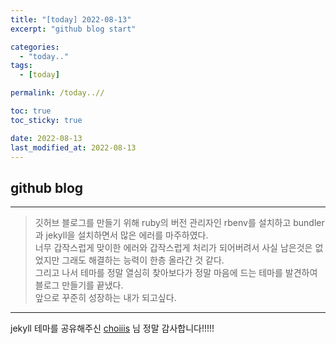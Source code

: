 ```yaml
---
title: "[today] 2022-08-13"
excerpt: "github blog start"

categories:
  - "today.."
tags:
  - [today]

permalink: /today..//

toc: true
toc_sticky: true

date: 2022-08-13
last_modified_at: 2022-08-13
---
```


## github blog
****
> 깃허브 블로그를 만들기 위해 ruby의 버전 관리자인 rbenv를 설치하고 bundler과 jekyll을 설치하면서 많은 에러를 마주하였다.\
> 너무 갑작스럽게 맞이한 에러와 갑작스럽게 처리가 되어버려서 사실 남은것은
> 없었지만 그래도 해결하는 능력이 한층 올라간 것 같다.\
> 그리고 나서 테마를 정말 열심히 찾아보다가 정말 마음에 드는 테마를 발견하여 블로그 만들기를 끝냈다.\
> 앞으로 꾸준히 성장하는 내가 되고싶다.

****


jekyll 테마를 공유해주신 [choiiis](https://github.com/choiiis/minimal-mistakes-choiiis-customized) 님 정말 감사합니다!!!!!
